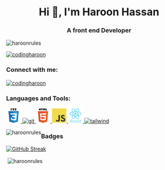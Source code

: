 <h1 align="center">Hi 👋, I'm Haroon Hassan</h1>
<h3 align="center">A front end Developer</h3>

<p align="left"> <img src="https://komarev.com/ghpvc/?username=haroonrules&label=Profile%20views&color=0e75b6&style=flat" alt="haroonrules" /> </p>

<p align="left"> <a href="https://twitter.com/codingharoon" target="blank"><img src="https://img.shields.io/twitter/follow/codingharoon?logo=twitter&style=for-the-badge" alt="codingharoon" /></a> </p>

<h3 align="left">Connect with me:</h3>
<p align="left">
<a href="https://twitter.com/codingharoon" target="blank"><img align="center" src="https://raw.githubusercontent.com/rahuldkjain/github-profile-readme-generator/master/src/images/icons/Social/twitter.svg" alt="codingharoon" height="30" width="40" /></a>
</p>

<h3 align="left">Languages and Tools:</h3>
<p align="left"> <a href="https://www.w3schools.com/css/" target="_blank" rel="noreferrer"> <img src="https://raw.githubusercontent.com/devicons/devicon/master/icons/css3/css3-original-wordmark.svg" alt="css3" width="40" height="40"/> </a> <a href="https://git-scm.com/" target="_blank" rel="noreferrer"> <img src="https://www.vectorlogo.zone/logos/git-scm/git-scm-icon.svg" alt="git" width="40" height="40"/> </a> <a href="https://www.w3.org/html/" target="_blank" rel="noreferrer"> <img src="https://raw.githubusercontent.com/devicons/devicon/master/icons/html5/html5-original-wordmark.svg" alt="html5" width="40" height="40"/> </a> <a href="https://developer.mozilla.org/en-US/docs/Web/JavaScript" target="_blank" rel="noreferrer"> <img src="https://raw.githubusercontent.com/devicons/devicon/master/icons/javascript/javascript-original.svg" alt="javascript" width="40" height="40"/> </a> <a href="https://reactjs.org/" target="_blank" rel="noreferrer"> <img src="https://raw.githubusercontent.com/devicons/devicon/master/icons/react/react-original-wordmark.svg" alt="react" width="40" height="40"/> </a> <a href="https://tailwindcss.com/" target="_blank" rel="noreferrer"> <img src="https://www.vectorlogo.zone/logos/tailwindcss/tailwindcss-icon.svg" alt="tailwind" width="40" height="40"/> </a> </p>

<p><img align="left" src="https://github-readme-stats.vercel.app/api/top-langs?username=haroonrules&show_icons=true&locale=en&layout=compact" alt="haroonrules" /></p>



### Badges

[![GitHub Streak](https://github-readme-streak-stats.herokuapp.com?user=Haroonrules&theme=merko&date_format=M%20j%5B%2C%20Y%5D&background=11162A&border=DDAE8B&stroke=EEEDED&ring=D6D6D6&fire=FF6161&currStreakNum=FFFFFF&sideNums=E8E8E8&currStreakLabel=E8E8E8&sideLabels=E8E8E8&dates=9672FF)](https://git.io/streak-stats)
<p>&nbsp;<img align="center" src="https://github-readme-stats.vercel.app/api?username=haroonrules&show_icons=true&locale=en" alt="haroonrules" /></p>
